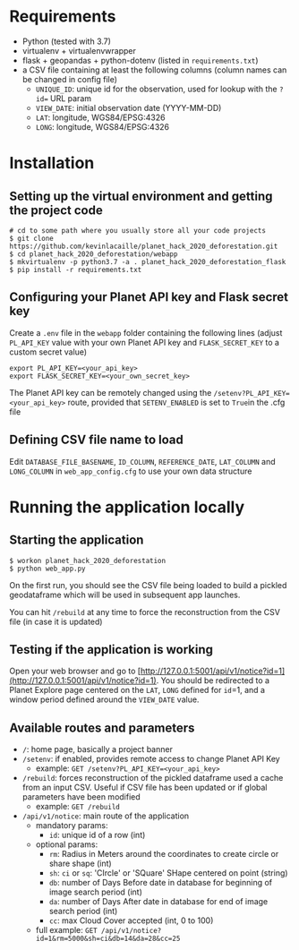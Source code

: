 # Requirements

* Python (tested with 3.7)
* virtualenv + virtualenvwrapper
* flask + geopandas + python-dotenv (listed in `requirements.txt`)
* a CSV file containing at least the following columns (column names can be changed in config file)
    * `UNIQUE_ID`: unique id for the observation, used for lookup with the `?id=` URL param
    * `VIEW_DATE`: initial observation date (YYYY-MM-DD)
    * `LAT`: longitude, WGS84/EPSG:4326
    * `LONG`: longitude, WGS84/EPSG:4326

# Installation

## Setting up the virtual environment and getting the project code

```
# cd to some path where you usually store all your code projects
$ git clone https://github.com/kevinlacaille/planet_hack_2020_deforestation.git
$ cd planet_hack_2020_deforestation/webapp
$ mkvirtualenv -p python3.7 -a . planet_hack_2020_deforestation_flask
$ pip install -r requirements.txt
```

## Configuring your Planet API key and Flask secret key

Create a `.env` file in the `webapp` folder containing the following lines (adjust `PL_API_KEY` value with your own Planet API key and `FLASK_SECRET_KEY` to a custom secret value)

```
export PL_API_KEY=<your_api_key>
export FLASK_SECRET_KEY=<your_own_secret_key>
```

The Planet API key can be remotely changed using the `/setenv?PL_API_KEY=<your_api_key>` route, provided that `SETENV_ENABLED` is set to `True`in the .cfg file

## Defining CSV file name to load

Edit `DATABASE_FILE_BASENAME`, `ID_COLUMN`, `REFERENCE_DATE`, `LAT_COLUMN` and `LONG_COLUMN` in `web_app_config.cfg` to use your own data structure

# Running the application locally

## Starting the application

```
$ workon planet_hack_2020_deforestation
$ python web_app.py
```

On the first run, you should see the CSV file being loaded to build a pickled geodataframe which will be used in subsequent app launches.

You can hit `/rebuild` at any time to force the reconstruction from the CSV file (in case it is updated)

## Testing if the application is working

Open your web browser and go to [http://127.0.0.1:5001/api/v1/notice?id=1](http://127.0.0.1:5001/api/v1/notice?id=1). You should be redirected to a Planet Explore page centered on the `LAT`, `LONG` defined for `id`=1, and a window period defined around the `VIEW_DATE` value. 

## Available routes and parameters

* `/`: home page, basically a project banner
* `/setenv`: if enabled, provides remote access to change Planet API Key
    * example: `GET /setenv?PL_API_KEY=<your_api_key>`
* `/rebuild`: forces reconstruction of the pickled dataframe used a cache from an input CSV. Useful if CSV file has been updated or if global parameters have been modified
    * example: `GET /rebuild`
* `/api/v1/notice`: main route of the application
    * mandatory params:
        - `id`: unique id of a row (int)
    * optional params:
        - `rm`: Radius in Meters around the coordinates to create circle or share shape (int)
        - `sh`: `ci` or `sq`: 'CIrcle' or 'SQuare' SHape centered on point (string)
        - `db`: number of Days Before date in database for beginning of image search period (int)
        - `da`: number of Days After date in database for end of image search period (int)
        - `cc`: max Cloud Cover accepted (int, 0 to 100)
    * full example: `GET /api/v1/notice?id=1&rm=5000&sh=ci&db=14&da=28&cc=25`
